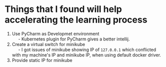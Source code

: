 # Things that I found will help accelerating the learning process
1.  Use PyCharm as Developmet environment
<br>&nbsp;&nbsp;&nbsp;&nbsp;&nbsp;- Kubernetes plugin for PyCharm gives a better intellij.
2. Create a virtual switch for minikube
<br>&nbsp;&nbsp;&nbsp;&nbsp;&nbsp;- I got issues of minikube showing IP of `127.0.0.1` which conflicted with my machine's IP and minikube IP, when using default docker driver.
3. Provide static IP for minikube

